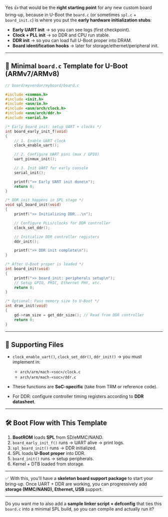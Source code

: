 Yes 👍 that would be the **right starting point** for any new custom board bring-up, because in U-Boot the `board.c` (or sometimes `spl.c` + `board_init.c`) is where you put the **early hardware initialization stubs**:

* **Early UART init** → so you can see logs (first checkpoint).
* **Clock + PLL init** → so DDR and CPU run stable.
* **DDR init** → so you can load full U-Boot proper into DRAM.
* **Board identification hooks** → later for storage/ethernet/peripheral init.

---

## 📄 Minimal `board.c` Template for U-Boot (ARMv7/ARMv8)

```c
// board/myvendor/myboard/board.c

#include <common.h>
#include <init.h>
#include <asm/io.h>
#include <asm/arch/clock.h>
#include <asm/arch/ddr.h>
#include <serial.h>

/* Early board init: setup UART + clocks */
int board_early_init_f(void)
{
    // 1. Enable UART clock
    clock_enable_uart();

    // 2. Configure UART pins (mux / GPIO)
    uart_pinmux_init();

    // 3. Init UART for early console
    serial_init();

    printf(">> Early UART init done\n");
    return 0;
}

/* DDR init happens in SPL stage */
void spl_board_init(void)
{
    printf(">> Initializing DDR...\n");

    // Configure PLLs/clocks for DDR controller
    clock_set_ddr();

    // Initialize DDR controller registers
    ddr_init();

    printf(">> DDR init complete\n");
}

/* After U-Boot proper is loaded */
int board_init(void)
{
    printf(">> board_init: peripherals setup\n");
    // Setup GPIO, PMIC, Ethernet PHY, etc.
    return 0;
}

/* Optional: Pass memory size to U-Boot */
int dram_init(void)
{
    gd->ram_size = get_ddr_size(); // Read from DDR controller
    return 0;
}
```

---

## 📌 Supporting Files

* `clock_enable_uart()`, `clock_set_ddr()`, `ddr_init()` → you must implement in:

  * `arch/arm/mach-<soc>/clock.c`
  * `arch/arm/mach-<soc>/ddr.c`
* These functions are **SoC-specific** (take from TRM or reference code).
* For DDR: configure controller timing registers according to **DDR datasheet**.

---

## 🛠️ Boot Flow with This Template

1. **BootROM** loads **SPL** from SD/eMMC/NAND.
2. `board_early_init_f()` runs → UART alive → print logs.
3. `spl_board_init()` runs → DDR initialized.
4. SPL loads **U-Boot proper** into DDR.
5. `board_init()` runs → setup peripherals.
6. Kernel + DTB loaded from storage.

---

✅ With this, you’ll have a **skeleton board support package** to start your bring-up.
Once UART + DDR are working, you can progressively add **storage (MMC/NAND), Ethernet, USB** support.

---

Do you want me to also add a **sample linker script + defconfig** that ties this `board.c` into a minimal SPL build, so you can compile and actually run it?
